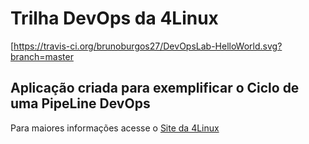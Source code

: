 # Trilha DevOps da 4Linux

<!-- Altere a Flag abaixo com sua URL do Travis -->
[https://travis-ci.org/brunoburgos27/DevOpsLab-HelloWorld.svg?branch=master

## Aplicação criada para exemplificar o Ciclo de uma PipeLine DevOps


Para maiores informações acesse o [Site da 4Linux](https://www.4linux.com.br/cursos/devops)
